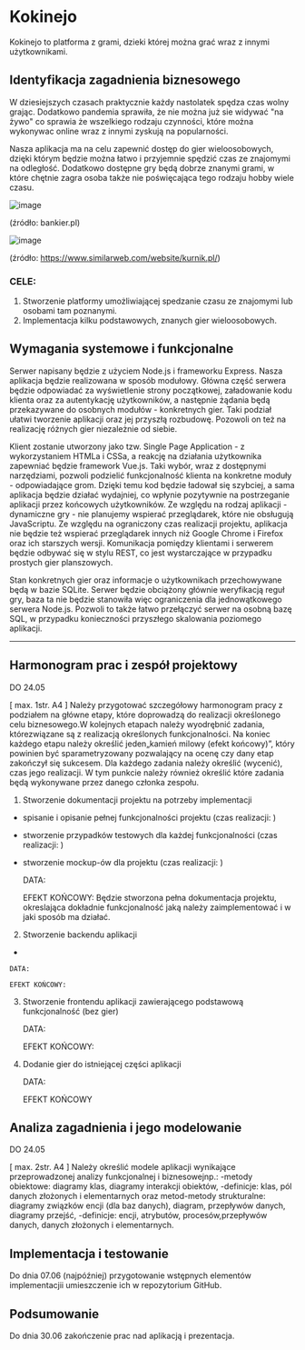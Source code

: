 # Kokinejo

Kokinejo to platforma z grami, dzieki której można grać wraz z innymi użytkownikami.

## Identyfikacja zagadnienia biznesowego

W dziesiejszych czasach praktycznie każdy nastolatek spędza czas wolny grając. Dodatkowo pandemia sprawiła, że nie można już sie widywać "na żywo" co sprawia że wszelkiego rodzaju czynności, które można wykonywac online wraz z innymi zyskują na popularności.

Nasza aplikacja ma na celu zapewnić dostęp do gier wieloosobowych, dzięki którym będzie można łatwo i przyjemnie spędzić czas ze znajomymi na odległość. Dodatkowo dostępne gry będą dobrze znanymi grami, w które chętnie zagra osoba także nie poświęcająca tego rodzaju hobby wiele czasu.

![image](https://user-images.githubusercontent.com/50954577/117581655-52aa3400-b0fe-11eb-816f-f48d3f2e3238.png)

(źródło: bankier.pl)

![image](https://user-images.githubusercontent.com/50954577/117581931-e2041700-b0ff-11eb-9da1-9dd7cdec69be.png)

(źródło: https://www.similarweb.com/website/kurnik.pl/)

### CELE:

1. Stworzenie platformy umożliwiającej spedzanie czasu ze znajomymi lub osobami tam poznanymi.
2. Implementacja kilku podstawowych, znanych gier wieloosobowych.

## Wymagania systemowe i funkcjonalne

Serwer napisany będzie z użyciem Node.js i frameworku Express.
Nasza aplikacja będzie realizowana w sposób modułowy. Główna część serwera będzie odpowiadać za wyświetlenie strony początkowej, załadowanie kodu klienta oraz za autentykację użytkowników, a następnie żądania będą przekazywane do osobnych modułów - konkretnych gier.
Taki podział ułatwi tworzenie aplikacji oraz jej przyszłą rozbudowę.
Pozowoli on też na realizację różnych gier niezależnie od siebie.

Klient zostanie utworzony jako tzw. Single Page Application - z wykorzystaniem HTMLa i CSSa, a reakcję na działania użytkownika zapewniać będzie framework Vue.js.
Taki wybór, wraz z dostępnymi narzędziami, pozwoli podzielić funkcjonalność klienta na konkretne moduły - odpowiadające grom.
Dzięki temu kod będzie ładował się szybciej, a sama aplikacja będzie działać wydajniej, co wpłynie pozytywnie na postrzeganie aplikacji przez końcowych użytkowników.
Ze względu na rodzaj aplikacji - dynamiczne gry - nie planujemy wspierać przeglądarek, które nie obsługują JavaScriptu. Ze względu na ograniczony czas realizacji projektu, aplikacja nie będzie też wspierać przeglądarek innych niż Google Chrome i Firefox oraz ich starszych wersji.
Komunikacja pomiędzy klientami i serwerem będzie odbywać się w stylu REST, co jest wystarczające w przypadku prostych gier planszowych.

Stan konkretnych gier oraz informacje o użytkownikach przechowywane będą w bazie SQLite.
Serwer będzie obciążony głównie weryfikacją reguł gry, baza ta nie będzie stanowiła więc ograniczenia dla jednowątkowego serwera Node.js.
Pozwoli to także łatwo przełączyć serwer na osobną bazę SQL, w przypadku konieczności przyszłego skalowania poziomego aplikacji.

--------------------

## Harmonogram prac i zespół projektowy

DO 24.05

[ max. 1str. A4 ] Należy przygotować szczegółowy harmonogram pracy z podziałem na główne etapy, które doprowadzą do realizacji określonego celu biznesowego.W kolejnych etapach należy   wyodrębnić zadania,   którezwiązane   są   z   realizacją   określonych funkcjonalności. Na koniec każdego etapu należy określić jeden„kamień milowy (efekt końcowy)”,  który powinien  być  sparametryzowany  pozwalający  na  ocenę  czy  dany etap zakończył się sukcesem. Dla każdego zadania należy określić (wycenić), czas jego realizacji. W tym punkcie należy również określić które zadania będą wykonywane przez danego członka zespołu.

1. Stworzenie dokumentacji projektu na potrzeby implementacji
  - spisanie i opisanie pełnej funkcjonalności projektu           (czas realizacji: )
  - stworzenie przypadków testowych dla każdej funkcjonalności    (czas realizacji: )
  - stworzenie mockup-ów dla projektu                             (czas realizacji: )

    DATA: 
    
    EFEKT KOŃCOWY: 
    Będzie stworzona pełna dokumentacja projektu, okreslająca dokładnie funkcjonalność jaką należy zaimplementować i w jaki sposób ma działać.

2. Stworzenie backendu aplikacji
  - 

    DATA:

    EFEKT KOŃCOWY:

3. Stworzenie frontendu aplikacji zawierającego podstawową funkcjonalność (bez gier)

    DATA:
    
    EFEKT KOŃCOWY:

4. Dodanie gier do istniejącej części aplikacji

    DATA:
    
    EFEKT KOŃCOWY

## Analiza zagadnienia i jego modelowanie

DO 24.05

[ max. 2str. A4 ] Należy określić modele aplikacji wynikające przeprowadzonej analizy funkcjonalnej i biznesowejnp.:  -metody obiektowe: diagramy klas, diagramy interakcji obiektów, -definicje:  klas,  pól  danych  złożonych  i  elementarnych oraz  metod-metody strukturalne:  diagramy  związków  encji  (dla  baz  danych),  diagram,  przepływów danych, diagramy przejść,  -definicje:  encji,  atrybutów, procesów,przepływów  danych,  danych  złożonych  i elementarnych.

## Implementacja i testowanie

Do dnia 07.06 (najpóźniej) przygotowanie  wstępnych  elementów implementacjii umieszczenie ich w repozytorium GitHub.

## Podsumowanie

Do dnia 30.06 zakończenie prac nad aplikacją i prezentacja.
